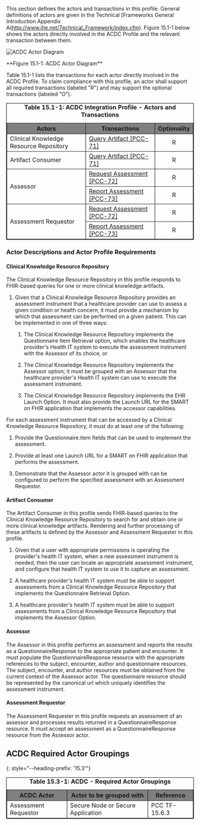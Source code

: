 <style type="text/css">
/* Hack to align content with IHE Profile numbering */
h2, h3, h4, h5, h6 {
    --heading-prefix: "15.1";
}</style>

This section defines the actors and transactions in
this profile. General definitions of actors are given in the Technical
[Frameworks General Introduction Appendix A(http://www.ihe.net/Technical_Framework/index.cfm).
Figure 15.1-1 below shows the actors directly involved in the ACDC Profile and
the relevant transaction between them.

![ACDC Actor Diagram](ActorsAndTransactions.svg "ACDC Actor Diagram")
<div style="clear: left"/>
**Figure 15.1-1: ACDC Actor Diagram**

Table 15.1-1 lists the transactions for each actor directly involved in
the ACDC Profile. To claim compliance with this profile, an actor shall
support all required transactions (labeled "R") and may support the
optional transactions (labeled "O").

<table border="1" borderspacing="0" style='border: 1px solid black; border-collapse: collapse'>
<caption><b>Table 15.1-1: ACDC Integration Profile - Actors and Transactions</b></caption>
<thead>
<tr class="odd" style='background: gray;'>
<th>Actors</th>
<th>Transactions</th>
<th>Optionality</th>
</tr>
</thead>
<tbody>
<tr class="odd">
<td>Clinical Knowledge Resource Repository</td>
<td><a href='queryartifact.html'>Query Artifact [PCC-71]</a></td>
<td align='center'>R</td>
</tr>
<tr class="even">
<td>Artifact Consumer</td>
<td><a href='queryartifact.html'>Query Artifact [PCC-71]</a></td>
<td align='center'>R</td>
</tr>
<tr class="odd">
<td rowspan='2'>Assessor</td>
<td><a href='requestassessment.html'>Request Assessment [PCC-72]</a></td>
<td align='center'>R</td>
</tr>
<tr class="even">
<td><a href='reportassessment.html'>Report Assessment [PCC-73]</a></td>
<td align='center'>R</td>
</tr>
<tr class="odd">
<td rowspan='2'>Assessment Requestor</td>
<td><a href='requestassessment.html'>Request Assessment [PCC-72]</a></td>
<td align='center'>R</td>
</tr>
<tr class="even">
<td><a href='reportassessment.html'>Report Assessment [PCC-73]</a></td>
<td align='center'>R</td>
</tr>
</tbody>
</table>

### Actor Descriptions and Actor Profile Requirements

#### Clinical Knowledge Resource Repository

The Clinical Knowledge Resource Repository in this profile responds to
FHIR-based queries for one or more clinical knowledge artifacts.

1.  Given that a Clinical Knowledge Resource Repository provides an
    assessment instrument that a healthcare provider can use to assess a
    given condition or health concern, it must provide a mechanism by
    which that assessment can be performed on a given patient. This can
    be implemented in one of three ways:

    1.  The Clinical Knowledge Resource Repository implements the
        Questionnaire Item Retrieval option, which enables the
        healthcare provider's Health IT system to execute the assessment
        instrument with the Assessor of its choice, or

    2.  The Clinical Knowledge Resource Repository implements the
        Assessor option; it must be grouped with an Assessor that the
        healthcare provider's Health IT system can use to execute the
        assessment instrument.

    3.  The Clinical Knowledge Resource Repository implements the EHR
        Launch Option. It must also provide the Launch URL for the SMART
        on FHIR application that implements the accessor capabilities.

For each assessment instrument that can be accessed by a Clinical
Knowledge Resource Repository, it must do at least one of the following:

1.  Provide the Questionnaire.item fields that can be used to implement
    the assessment.

2.  Provide at least one Launch URL for a SMART on FHIR application that
    performs the assessment.

3.  Demonstrate that the Assessor actor it is grouped with can be
    configured to perform the specified assessment with an Assessment
    Requestor.

#### Artifact Consumer

The Artifact Consumer in this profile sends FHIR-based queries to the
Clinical Knowledge Resource Repository to search for and obtain one or
more clinical knowledge artifacts. Rendering and further processing of
these artifacts is defined by the Assessor and Assessment Requester in
this profile.

1.  Given that a user with appropriate permissions is operating the
    provider's health IT system, when a new assessment instrument is
    needed, then the user can locate an appropriate assessment
    instrument, and configure that health IT system to use it to capture
    an assessment.

2.  A healthcare provider's health IT system must be able to support
    assessments from a Clinical Knowledge Resource Repository that
    implements the Questionnaire Retrieval Option.

3.  A healthcare provider's health IT system must be able to support
    assessments from a Clinical Knowledge Resource Repository that
    implements the Assessor Option.

#### Assessor

The Assessor in this profile performs an assessment and reports the
results as a QuestionnaireResponse to the appropriate patient and
encounter. It must populate the QuestionnaireResponse resource with the
appropriate references to the subject, encounter, author and
questionnaire resources. The subject, encounter, and author resources
must be obtained from the current context of the Assessor actor. The
questionnaire resource should be represented by the canonical url which
uniquely identifies the assessment instrument.

#### Assessment Requestor

The Assessment Requester in this profile requests an assessment of an
assessor and processes results returned in a QuestionnaireResponse
resource. It must accept an assessment as a QuestionnaireResponse
resource from the Assessor actor.

## ACDC Required Actor Groupings
{: style="--heading-prefix: '15.3'"}

<table border='1' style="border: 1px solid black; border-collapse: collapse">
<caption><b>Table 15.3-1: ACDC - Required Actor Groupings</b></caption>
<thead>
<tr class="odd" style="background: gray">
<th>ACDC Actor</th>
<th>Actor to be grouped with</th>
<th>Reference</th>
</tr>
</thead>
<tbody>
<tr class="odd">
<td>Assessment Requestor</td>
<td>Secure Node or Secure Application</td>
<td>PCC TF-15.6.3</td>
</tr>
</tbody>
</table>